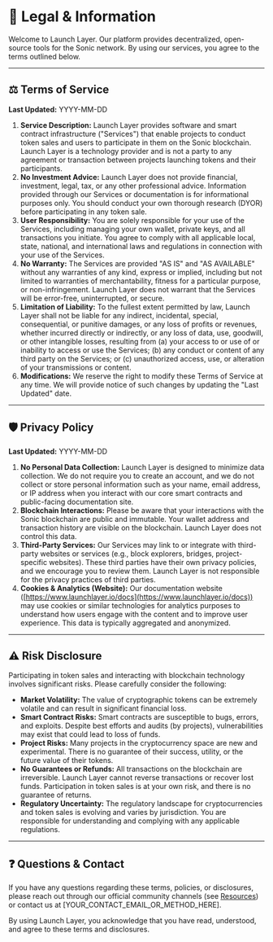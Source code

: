 # 📜 Legal & Information

Welcome to Launch Layer. Our platform provides decentralized, open-source tools for the Sonic network. By using our services, you agree to the terms outlined below.

---

## ⚖️ Terms of Service

**Last Updated:** YYYY-MM-DD <!-- TODO: Set actual date -->

1.  **Service Description:** Launch Layer provides software and smart contract infrastructure ("Services") that enable projects to conduct token sales and users to participate in them on the Sonic blockchain. Launch Layer is a technology provider and is not a party to any agreement or transaction between projects launching tokens and their participants.
2.  **No Investment Advice:** Launch Layer does not provide financial, investment, legal, tax, or any other professional advice. Information provided through our Services or documentation is for informational purposes only. You should conduct your own thorough research (DYOR) before participating in any token sale.
3.  **User Responsibility:** You are solely responsible for your use of the Services, including managing your own wallet, private keys, and all transactions you initiate. You agree to comply with all applicable local, state, national, and international laws and regulations in connection with your use of the Services.
4.  **No Warranty:** The Services are provided "AS IS" and "AS AVAILABLE" without any warranties of any kind, express or implied, including but not limited to warranties of merchantability, fitness for a particular purpose, or non-infringement. Launch Layer does not warrant that the Services will be error-free, uninterrupted, or secure.
5.  **Limitation of Liability:** To the fullest extent permitted by law, Launch Layer shall not be liable for any indirect, incidental, special, consequential, or punitive damages, or any loss of profits or revenues, whether incurred directly or indirectly, or any loss of data, use, goodwill, or other intangible losses, resulting from (a) your access to or use of or inability to access or use the Services; (b) any conduct or content of any third party on the Services; or (c) unauthorized access, use, or alteration of your transmissions or content.
6.  **Modifications:** We reserve the right to modify these Terms of Service at any time. We will provide notice of such changes by updating the "Last Updated" date.

---

## 🛡️ Privacy Policy

**Last Updated:** YYYY-MM-DD <!-- TODO: Set actual date -->

1.  **No Personal Data Collection:** Launch Layer is designed to minimize data collection. We do not require you to create an account, and we do not collect or store personal information such as your name, email address, or IP address when you interact with our core smart contracts and public-facing documentation site.
2.  **Blockchain Interactions:** Please be aware that your interactions with the Sonic blockchain are public and immutable. Your wallet address and transaction history are visible on the blockchain. Launch Layer does not control this data.
3.  **Third-Party Services:** Our Services may link to or integrate with third-party websites or services (e.g., block explorers, bridges, project-specific websites). These third parties have their own privacy policies, and we encourage you to review them. Launch Layer is not responsible for the privacy practices of third parties.
4.  **Cookies & Analytics (Website):** Our documentation website ([https://www.launchlayer.io/docs](https://www.launchlayer.io/docs)) may use cookies or similar technologies for analytics purposes to understand how users engage with the content and to improve user experience. This data is typically aggregated and anonymized.

---

## ⚠️ Risk Disclosure

Participating in token sales and interacting with blockchain technology involves significant risks. Please carefully consider the following:

*   **Market Volatility:** The value of cryptographic tokens can be extremely volatile and can result in significant financial loss.
*   **Smart Contract Risks:** Smart contracts are susceptible to bugs, errors, and exploits. Despite best efforts and audits (by projects), vulnerabilities may exist that could lead to loss of funds.
*   **Project Risks:** Many projects in the cryptocurrency space are new and experimental. There is no guarantee of their success, utility, or the future value of their tokens.
*   **No Guarantees or Refunds:** All transactions on the blockchain are irreversible. Launch Layer cannot reverse transactions or recover lost funds. Participation in token sales is at your own risk, and there is no guarantee of returns.
*   **Regulatory Uncertainty:** The regulatory landscape for cryptocurrencies and token sales is evolving and varies by jurisdiction. You are responsible for understanding and complying with any applicable regulations.

---

## ❓ Questions & Contact

If you have any questions regarding these terms, policies, or disclosures, please reach out through our official community channels (see [Resources](resources.md)) or contact us at [YOUR_CONTACT_EMAIL_OR_METHOD_HERE]. <!-- TODO: Add contact method -->

By using Launch Layer, you acknowledge that you have read, understood, and agree to these terms and disclosures. 